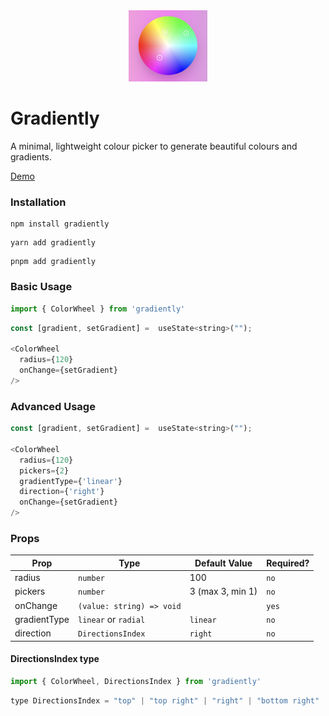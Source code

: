 <div align="center">
  <a href="https://gradiently-demo.vercel.app/">
    <img src="assets/main.png" width="25%" height="25%" alt="gradiently" />
  </a>
</div>

# Gradiently

A minimal, lightweight colour picker to generate beautiful colours and gradients.

[Demo](https://gradiently-demo.vercel.app/)

### Installation

```console
npm install gradiently
```

```console
yarn add gradiently
```

```console
pnpm add gradiently
```

### Basic Usage

```js
import { ColorWheel } from 'gradiently'
```

```js
const [gradient, setGradient] =  useState<string>("");

<ColorWheel
  radius={120}
  onChange={setGradient}
/>
```

### Advanced Usage

```js
const [gradient, setGradient] =  useState<string>("");

<ColorWheel
  radius={120}
  pickers={2}
  gradientType={'linear'}
  direction={'right'}
  onChange={setGradient}
/>
```

### Props

| Prop        | Type           | Default Value | Required? |
| ------------- | ------------- | ----------- | ----------|
| radius      | `number` | 100 | `no` |
| pickers     | `number` | 3 (max 3, min 1)  | `no` |
| onChange    | `(value: string) => void` |  | `yes` |
| gradientType | `linear` or `radial` | `linear` | `no`
| direction | `DirectionsIndex` | `right` | `no`

#### DirectionsIndex type
```js
import { ColorWheel, DirectionsIndex } from 'gradiently'
```
```js
type DirectionsIndex = "top" | "top right" | "right" | "bottom right" | "bottom" | "bottom left" | "left" | "top left"
```
